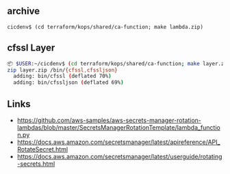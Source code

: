## archive
```
cicdenv$ (cd terraform/kops/shared/ca-function; make lambda.zip)
```

## cfssl Layer
```bash
📦 $USER:~/cicdenv$ (cd terraform/kops/shared/ca-function; make layer.zip)
zip layer.zip /bin/{cfssl,cfssljson}
  adding: bin/cfssl (deflated 70%)
  adding: bin/cfssljson (deflated 69%)
```

## Links
* https://github.com/aws-samples/aws-secrets-manager-rotation-lambdas/blob/master/SecretsManagerRotationTemplate/lambda_function.py
* https://docs.aws.amazon.com/secretsmanager/latest/apireference/API_RotateSecret.html
* https://docs.aws.amazon.com/secretsmanager/latest/userguide/rotating-secrets.html
